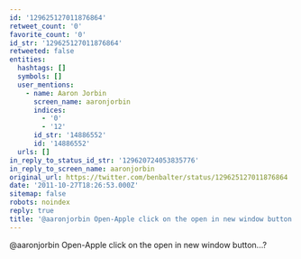```yaml
---
id: '129625127011876864'
retweet_count: '0'
favorite_count: '0'
id_str: '129625127011876864'
retweeted: false
entities:
  hashtags: []
  symbols: []
  user_mentions:
    - name: Aaron Jorbin
      screen_name: aaronjorbin
      indices:
        - '0'
        - '12'
      id_str: '14886552'
      id: '14886552'
  urls: []
in_reply_to_status_id_str: '129620724053835776'
in_reply_to_screen_name: aaronjorbin
original_url: https://twitter.com/benbalter/status/129625127011876864
date: '2011-10-27T18:26:53.000Z'
sitemap: false
robots: noindex
reply: true
title: '@aaronjorbin Open-Apple click on the open in new window button...?'
---
```


@aaronjorbin Open-Apple click on the open in new window button...?